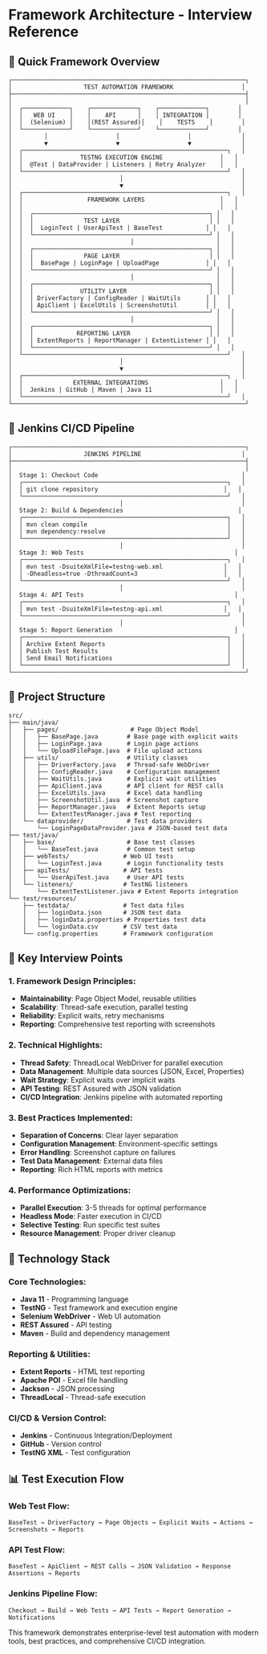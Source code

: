 # Framework Architecture - Interview Reference

## 🎯 **Quick Framework Overview**

```
┌─────────────────────────────────────────────────────────────────┐
│                    TEST AUTOMATION FRAMEWORK                   │
├─────────────────────────────────────────────────────────────────┤
│                                                                 │
│  ┌─────────────┐    ┌─────────────┐    ┌─────────────┐        │
│  │   WEB UI    │    │    API      │    │ INTEGRATION │        │
│  │  (Selenium) │    │(REST Assured)│    │    TESTS    │        │
│  └─────────────┘    └─────────────┘    └─────────────┘        │
│         │                   │                   │              │
│         ▼                   ▼                   ▼              │
│  ┌─────────────────────────────────────────────────────────┐   │
│  │                TESTNG EXECUTION ENGINE                │   │
│  │  @Test | DataProvider | Listeners | Retry Analyzer    │   │
│  └─────────────────────────────────────────────────────────┘   │
│                              │                                 │
│                              ▼                                 │
│  ┌─────────────────────────────────────────────────────────┐   │
│  │                  FRAMEWORK LAYERS                     │   │
│  │                                                       │   │
│  │  ┌─────────────────────────────────────────────────┐ │   │
│  │  │              TEST LAYER                         │ │   │
│  │  │  LoginTest | UserApiTest | BaseTest            │ │   │
│  │  └─────────────────────────────────────────────────┘ │   │
│  │                              │                       │   │
│  │  ┌─────────────────────────────────────────────────┐ │   │
│  │  │              PAGE LAYER                         │ │   │
│  │  │  BasePage | LoginPage | UploadPage             │ │   │
│  │  └─────────────────────────────────────────────────┘ │   │
│  │                              │                       │   │
│  │  ┌─────────────────────────────────────────────────┐ │   │
│  │  │             UTILITY LAYER                       │ │   │
│  │  │ DriverFactory | ConfigReader | WaitUtils       │ │   │
│  │  │ ApiClient | ExcelUtils | ScreenshotUtil        │ │   │
│  │  └─────────────────────────────────────────────────┘ │   │
│  │                              │                       │   │
│  │  ┌─────────────────────────────────────────────────┐ │   │
│  │  │            REPORTING LAYER                      │ │   │
│  │  │ ExtentReports | ReportManager | ExtentListener │ │   │
│  │  └─────────────────────────────────────────────────┘ │   │
│  └─────────────────────────────────────────────────────────┘   │
│                              │                                 │
│                              ▼                                 │
│  ┌─────────────────────────────────────────────────────────┐   │
│  │              EXTERNAL INTEGRATIONS                    │   │
│  │  Jenkins | GitHub | Maven | Java 11                   │   │
│  └─────────────────────────────────────────────────────────┘   │
└─────────────────────────────────────────────────────────────────┘
```

## 🚀 **Jenkins CI/CD Pipeline**

```
┌─────────────────────────────────────────────────────────────────┐
│                    JENKINS PIPELINE                            │
├─────────────────────────────────────────────────────────────────┤
│                                                                 │
│  Stage 1: Checkout Code                                        │
│  ┌─────────────────────────────────────────────────────────┐   │
│  │ git clone repository                                   │   │
│  └─────────────────────────────────────────────────────────┘   │
│                              │                                 │
│  Stage 2: Build & Dependencies                                │
│  ┌─────────────────────────────────────────────────────────┐   │
│  │ mvn clean compile                                       │   │
│  │ mvn dependency:resolve                                  │   │
│  └─────────────────────────────────────────────────────────┘   │
│                              │                                 │
│  Stage 3: Web Tests                                          │
│  ┌─────────────────────────────────────────────────────────┐   │
│  │ mvn test -DsuiteXmlFile=testng-web.xml                 │   │
│  │ -Dheadless=true -DthreadCount=3                        │   │
│  └─────────────────────────────────────────────────────────┘   │
│                              │                                 │
│  Stage 4: API Tests                                          │
│  ┌─────────────────────────────────────────────────────────┐   │
│  │ mvn test -DsuiteXmlFile=testng-api.xml                 │   │
│  └─────────────────────────────────────────────────────────┘   │
│                              │                                 │
│  Stage 5: Report Generation                                  │
│  ┌─────────────────────────────────────────────────────────┐   │
│  │ Archive Extent Reports                                  │   │
│  │ Publish Test Results                                    │   │
│  │ Send Email Notifications                                │   │
│  └─────────────────────────────────────────────────────────┘   │
└─────────────────────────────────────────────────────────────────┘
```

## 📁 **Project Structure**

```
src/
├── main/java/
│   ├── pages/                    # Page Object Model
│   │   ├── BasePage.java        # Base page with explicit waits
│   │   ├── LoginPage.java       # Login page actions
│   │   └── UploadFilePage.java  # File upload actions
│   ├── utils/                   # Utility classes
│   │   ├── DriverFactory.java   # Thread-safe WebDriver
│   │   ├── ConfigReader.java    # Configuration management
│   │   ├── WaitUtils.java       # Explicit wait utilities
│   │   ├── ApiClient.java       # API client for REST calls
│   │   ├── ExcelUtils.java      # Excel data handling
│   │   ├── ScreenshotUtil.java  # Screenshot capture
│   │   ├── ReportManager.java   # Extent Reports setup
│   │   └── ExtentTestManager.java # Test reporting
│   └── dataprovider/            # Test data providers
│       └── LoginPageDataProvider.java # JSON-based test data
├── test/java/
│   ├── base/                    # Base test classes
│   │   └── BaseTest.java        # Common test setup
│   ├── webTests/               # Web UI tests
│   │   └── LoginTest.java       # Login functionality tests
│   ├── apiTests/               # API tests
│   │   └── UserApiTest.java     # User API tests
│   └── listeners/              # TestNG listeners
│       └── ExtentTestListener.java # Extent Reports integration
└── test/resources/
    ├── testdata/               # Test data files
    │   ├── loginData.json      # JSON test data
    │   ├── loginData.properties # Properties test data
    │   └── loginData.csv       # CSV test data
    └── config.properties       # Framework configuration
```

## 🎯 **Key Interview Points**

### **1. Framework Design Principles:**
- **Maintainability**: Page Object Model, reusable utilities
- **Scalability**: Thread-safe execution, parallel testing
- **Reliability**: Explicit waits, retry mechanisms
- **Reporting**: Comprehensive test reporting with screenshots

### **2. Technical Highlights:**
- **Thread Safety**: ThreadLocal WebDriver for parallel execution
- **Data Management**: Multiple data sources (JSON, Excel, Properties)
- **Wait Strategy**: Explicit waits over implicit waits
- **API Testing**: REST Assured with JSON validation
- **CI/CD Integration**: Jenkins pipeline with automated reporting

### **3. Best Practices Implemented:**
- **Separation of Concerns**: Clear layer separation
- **Configuration Management**: Environment-specific settings
- **Error Handling**: Screenshot capture on failures
- **Test Data Management**: External data files
- **Reporting**: Rich HTML reports with metrics

### **4. Performance Optimizations:**
- **Parallel Execution**: 3-5 threads for optimal performance
- **Headless Mode**: Faster execution in CI/CD
- **Selective Testing**: Run specific test suites
- **Resource Management**: Proper driver cleanup

## 🔧 **Technology Stack**

### **Core Technologies:**
- **Java 11** - Programming language
- **TestNG** - Test framework and execution engine
- **Selenium WebDriver** - Web UI automation
- **REST Assured** - API testing
- **Maven** - Build and dependency management

### **Reporting & Utilities:**
- **Extent Reports** - HTML test reporting
- **Apache POI** - Excel file handling
- **Jackson** - JSON processing
- **ThreadLocal** - Thread-safe execution

### **CI/CD & Version Control:**
- **Jenkins** - Continuous Integration/Deployment
- **GitHub** - Version control
- **TestNG XML** - Test configuration

## 📊 **Test Execution Flow**

### **Web Test Flow:**
```
BaseTest → DriverFactory → Page Objects → Explicit Waits → Actions → Screenshots → Reports
```

### **API Test Flow:**
```
BaseTest → ApiClient → REST Calls → JSON Validation → Response Assertions → Reports
```

### **Jenkins Pipeline Flow:**
```
Checkout → Build → Web Tests → API Tests → Report Generation → Notifications
```

This framework demonstrates enterprise-level test automation with modern tools, best practices, and comprehensive CI/CD integration.

